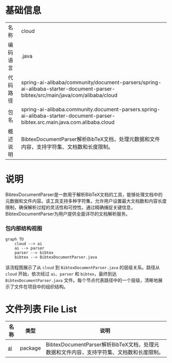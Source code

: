 # 基础信息

|      |      |
|------|------|
| 名称 | cloud |
| 编码语言 | .java |
| 代码路径 | spring-ai-alibaba/community/document-parsers/spring-ai-alibaba-starter-document-parser-bibtex/src/main/java/com/alibaba/cloud |
| 包名 | spring-ai-alibaba.community.document-parsers.spring-ai-alibaba-starter-document-parser-bibtex.src.main.java.com.alibaba.cloud |
| 概述说明 | BibtexDocumentParser解析BibTeX文档，处理元数据和文件内容，支持字符集、文档数和长度限制。 |

# 说明

BibtexDocumentParser是一款用于解析BibTeX文档的工具，能够处理文档中的元数据和文件内容。该工具支持多种字符集，允许用户设置最大文档数和内容长度限制，确保解析过程的灵活性和可控性。通过精确捕捉关键信息，BibtexDocumentParser为用户提供全面详尽的文档解析服务。


### 包内部结构视图

```mermaid
graph TD
    cloud --> ai
    ai --> parser
    parser --> bibtex
    bibtex --> BibtexDocumentParser.java
```

该流程图展示了从 `cloud` 到 `BibtexDocumentParser.java` 的层级关系。路径从 `cloud` 开始，依次经过 `ai`、`parser` 和 `bibtex`，最终到达 `BibtexDocumentParser.java` 文件。每个节点代表路径中的一个层级，清晰地展示了文件在项目中的组织结构。

# 文件列表 File List

| 名称   | 类型  | 说明 |
|-------|------|-------------|
| [ai](ai/_module.md) | package | BibtexDocumentParser解析BibTeX文档，处理元数据和文件内容，支持字符集、文档数和长度限制。 |


